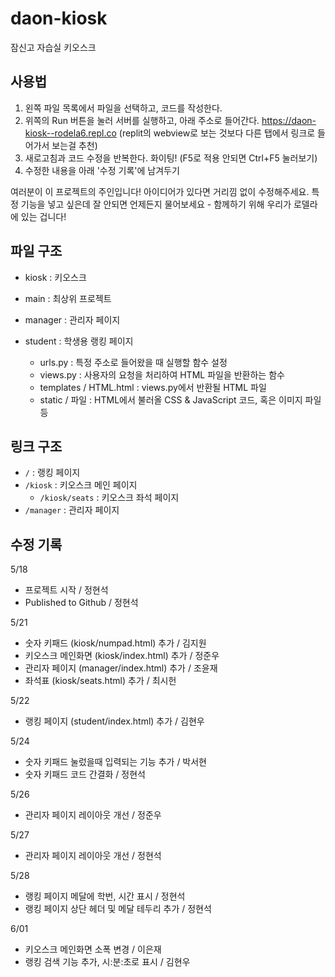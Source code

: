 # daon-kiosk
잠신고 자습실 키오스크

## 사용법
1. 왼쪽 파일 목록에서 파일을 선택하고, 코드를 작성한다.
2. 위쪽의 Run 버튼을 눌러 서버를 실행하고, 아래 주소로 들어간다. https://daon-kiosk--rodela6.repl.co (replit의 webview로 보는 것보다 다른 탭에서 링크로 들어가서 보는걸 추천)
3. 새로고침과 코드 수정을 반복한다. 화이팅! (F5로 적용 안되면 Ctrl+F5 눌러보기)
4. 수정한 내용을 아래 '수정 기록'에 남겨두기

여러분이 이 프로젝트의 주인입니다! 아이디어가 있다면 거리낌 없이 수정해주세요. 특정 기능을 넣고 싶은데 잘 안되면 언제든지 물어보세요 - 함께하기 위해 우리가 로델라에 있는 겁니다!

## 파일 구조
- kiosk : 키오스크 
- main : 최상위 프로젝트
- manager : 관리자 페이지
- student : 학생용 랭킹 페이지

  - urls.py : 특정 주소로 들어왔을 때 실행할 함수 설정
  - views.py : 사용자의 요청을 처리하여 HTML 파일을 반환하는 함수
  - templates / HTML.html : views.py에서 반환될 HTML 파일
  - static / 파일 : HTML에서 불러올 CSS & JavaScript 코드, 혹은 이미지 파일 등

## 링크 구조
- `/` : 랭킹 페이지
- `/kiosk` : 키오스크 메인 페이지
  - `/kiosk/seats` : 키오스크 좌석 페이지
- `/manager` : 관리자 페이지

## 수정 기록

5/18
- 프로젝트 시작 / 정현석
- Published to Github / 정현석

5/21
- 숫자 키패드 (kiosk/numpad.html) 추가 / 김지원
- 키오스크 메인화면 (kiosk/index.html) 추가 / 정준우
- 관리자 페이지 (manager/index.html) 추가 / 조윤재
- 좌석표 (kiosk/seats.html) 추가 / 최시헌

5/22
- 랭킹 페이지 (student/index.html) 추가 / 김현우

5/24
- 숫자 키패드 눌렀을때 입력되는 기능 추가 / 박서현
- 숫자 키패드 코드 간결화 / 정현석

5/26
- 관리자 페이지 레이아웃 개선 / 정준우

5/27
- 관리자 페이지 레이아웃 개선 / 정현석

5/28
- 랭킹 페이지 메달에 학번, 시간 표시 / 정현석
- 랭킹 페이지 상단 헤더 및 메달 테두리 추가 / 정현석

6/01
- 키오스크 메인화면 소폭 변경 / 이은재
- 랭킹 검색 기능 추가, 시:분:초로 표시 / 김현우